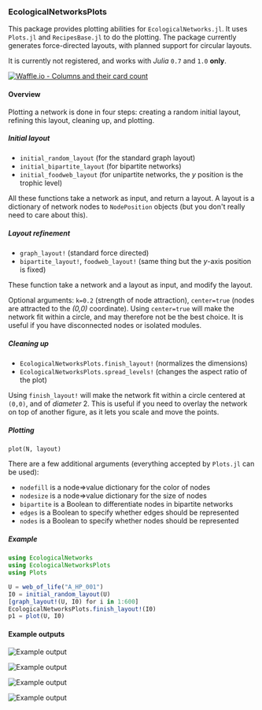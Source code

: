 ### EcologicalNetworksPlots

This package provides plotting abilities for `EcologicalNetworks.jl`. It uses
`Plots.jl` and `RecipesBase.jl` to do the plotting. The package currently
generates force-directed layouts, with planned support for circular layouts.

It is currently not registered, and works with *Julia* `0.7` and `1.0` **only**.

[![Waffle.io - Columns and their card count](https://badge.waffle.io/PoisotLab/EcologicalNetworks.jl.svg?columns=all)](https://waffle.io/PoisotLab/EcologicalNetworks.jl)

#### Overview

Plotting a network is done in four steps: creating a random initial layout,
refining this layout, cleaning up, and plotting.

##### Initial layout

- `initial_random_layout` (for the standard graph layout)
- `initial_bipartite_layout` (for bipartite networks)
- `initial_foodweb_layout` (for unipartite networks, the *y* position is the trophic level)

All these functions take a network as input, and return a layout. A layout is a
dictionary of network nodes to `NodePosition` objects (but you don't really need
to care about this).

##### Layout refinement

- `graph_layout!` (standard force directed)
- `bipartite_layout!`, `foodweb_layout!` (same thing but the *y*-axis position is fixed)

These function take a network and a layout as input, and modify the layout.

Optional arguments: `k=0.2` (strength of node attraction), `center=true` (nodes
are attracted to the *(0,0)* coordinate). Using `center=true` will make the
network fit within a circle, and may therefore not be the best choice. It is
useful if you have disconnected nodes or isolated modules.

##### Cleaning up

- `EcologicalNetworksPlots.finish_layout!` (normalizes the dimensions)
- `EcologicalNetworksPlots.spread_levels!` (changes the aspect ratio of the plot)

Using `finish_layout!` will make the network fit within a circle centered at
`(0,0)`, and of *diameter* 2. This is useful if you need to overlay the network
on top of another figure, as it lets you scale and move the points.

##### Plotting

`plot(N, layout)`

There are a few additional arguments (everything accepted by `Plots.jl` can be used):

- `nodefill` is a node=>value dictionary for the color of nodes
- `nodesize` is a node=>value dictionary for the size of nodes
- `bipartite` is a Boolean to differentiate nodes in bipartite networks
- `edges` is a Boolean to specify whether edges should be represented
- `nodes` is a Boolean to specify whether nodes should be represented

##### Example

``` julia
using EcologicalNetworks
using EcologicalNetworksPlots
using Plots

U = web_of_life("A_HP_001")
I0 = initial_random_layout(U)
[graph_layout!(U, I0) for i in 1:600]
EcologicalNetworksPlots.finish_layout!(I0)
p1 = plot(U, I0)
```

#### Example outputs

![Example output](https://raw.githubusercontent.com/PoisotLab/EcologicalNetworksPlots.jl/master/gallery/overlays.png)

![Example output](https://raw.githubusercontent.com/PoisotLab/EcologicalNetworksPlots.jl/master/gallery/annotate.png)

![Example output](https://raw.githubusercontent.com/PoisotLab/EcologicalNetworksPlots.jl/master/gallery/foodweb_graph.png)

![Example output](https://raw.githubusercontent.com/PoisotLab/EcologicalNetworksPlots.jl/master/gallery/graph_modular_bipartite.png)
